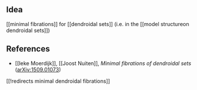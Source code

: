 

## Idea

[[minimal fibrations]] for [[dendroidal sets]] (i.e. in the [[model structureon dendroidal sets]])

## References

* [[Ieke Moerdijk]], [[Joost Nuiten]], _Minimal fibrations of dendroidal sets_ ([arXiv:1509.01073](http://arxiv.org/abs/1509.01073))

[[!redirects minimal dendroidal fibrations]]
